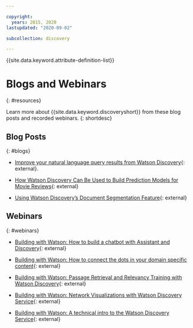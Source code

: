 ```yaml
---

copyright:
  years: 2015, 2020
lastupdated: "2020-09-02"

subcollection: discovery

---
```


{{site.data.keyword.attribute-definition-list}}

# Blogs and Webinars
{: #resources}

Learn more about {{site.data.keyword.discoveryshort}} from these blog posts and recorded webinars.
{: shortdesc}

## Blog Posts
{: #blogs}

- [Improve your natural language query results from Watson Discovery](https://developer.ibm.com/blogs/improving-your-natural-language-query-results-from-watson-discovery/){: external}.

- [How Watson Discovery Can Be Used to Build Prediction Models for Movie Reviews](https://www.topcoder.com/blog/how-ibm-discovery-can-be-used-to-build-prediction-models-for-movie-reviews/){: external}

- [Using Watson Discovery’s Document Segmentation Feature](https://medium.com/ibm-watson/using-ibm-watson-discoverys-new-document-segmentation-feature-7a58b44d32c2){: external}

## Webinars
{: #webinars}

- [Building with Watson: How to build a chatbot with Assistant and Discovery](https://www.youtube.com/watch?v=0zMM0lfIdnI&list=PLZDyxLlNKRY_GJskIreh9sQgExJ4z8oZO&index=7&t=0s){: external}

- [Building with Watson: How to connect the dots in your domain specific content](https://www.youtube.com/watch?v=iZcO0pAHYlE&list=PLZDyxLlNKRY_GJskIreh9sQgExJ4z8oZO&index=8&t=0s){: external}

- [Building with Watson: Passage Retrieval and Relevancy Training with Watson Discovery](https://www.youtube.com/watch?v=8BiuQKPQZJk&list=PLZDyxLlNKRY_GJskIreh9sQgExJ4z8oZO&index=9&t=0s){: external}

- [Building with Watson: Network Visualizations with Watson Discovery Service](https://www.youtube.com/watch?v=pcNwV9prfmY&list=PLZDyxLlNKRY_GJskIreh9sQgExJ4z8oZO&index=10&t=0s){: external}

- [Building with Watson: A technical intro to the Watson Discovery Service](https://www.youtube.com/watch?v=FikHwoJ6_FE&list=PLZDyxLlNKRY_GJskIreh9sQgExJ4z8oZO&index=11&t=417s){: external}